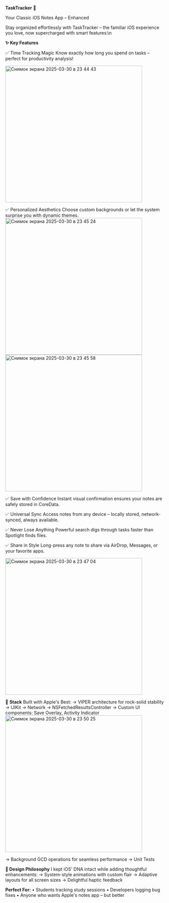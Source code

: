 **TaskTracker** 📝

Your Classic iOS Notes App – Enhanced

Stay organized effortlessly with TaskTracker – the familiar iOS experience you love, now supercharged with smart features:\n

**✨ Key Features**

✅ Time Tracking Magic
Know exactly how long you spend on tasks – perfect for productivity analysis!

<img width="431" alt="Снимок экрана 2025-03-30 в 23 44 43" src="https://github.com/user-attachments/assets/4fd03d43-cdae-4c5a-918a-2b2a1ae658db" />

✅ Personalized Aesthetics
Choose custom backgrounds or let the system surprise you with dynamic themes.
<img width="431" alt="Снимок экрана 2025-03-30 в 23 45 24" src="https://github.com/user-attachments/assets/8af25502-c7d6-46b9-b276-16192cc9bbc4" />
<img width="431" alt="Снимок экрана 2025-03-30 в 23 45 58" src="https://github.com/user-attachments/assets/e79df928-500c-47e7-8205-f3d6d3d734c8" />

✅ Save with Confidence
Instant visual confirmation ensures your notes are safely stored in CoreData.

✅ Universal Sync
Access notes from any device – locally stored, network-synced, always available.

✅ Never Lose Anything
Powerful search digs through tasks faster than Spotlight finds files.

✅ Share in Style
Long-press any note to share via AirDrop, Messages, or your favorite apps.

<img width="431" alt="Снимок экрана 2025-03-30 в 23 47 04" src="https://github.com/user-attachments/assets/ee71a8d4-c2b9-460f-9aef-6a83a46d7db8" />


🔧 **Stack**
Built with Apple's Best:
→ VIPER architecture for rock-solid stability
→ UIKit
→ Network
→ NSFetchedResultsController
→ Custom UI components: Save Overlay, Activity Indicator
<img width="431" alt="Снимок экрана 2025-03-30 в 23 50 25" src="https://github.com/user-attachments/assets/1cf80297-9713-4562-88c9-d22888ad0cb9" />

→ Background GCD operations for seamless performance
→ Unit Tests

**🎨 Design Philosophy**
I kept iOS' DNA intact while adding thoughtful enhancements:
→ System-style animations with custom flair
→ Adaptive layouts for all screen sizes
→ Delightful haptic feedback

**Perfect For:**
• Students tracking study sessions
• Developers logging bug fixes
• Anyone who wants Apple's notes app – but better

